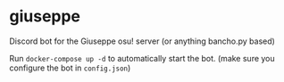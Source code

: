 # giuseppe
Discord bot for the Giuseppe osu! server (or anything bancho.py based)

Run ``docker-compose up -d`` to automatically start the bot. (make sure you configure the bot in ``config.json``)